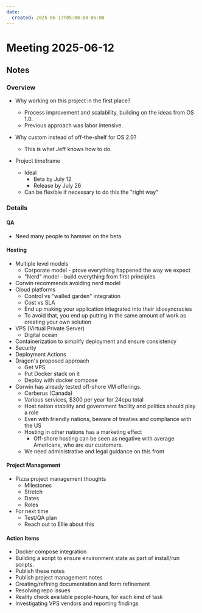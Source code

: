 ```yaml
---
date:
  created: 2025-06-17T05:00:00-05:00
---
```


# Meeting 2025-06-12

## Notes

### Overview

- Why working on this project in the first place?
    - Process improvement and scalability, building on the ideas from OS 1.0.
    - Previous approach was labor intensive.
- Why custom instead of off-the-shelf for OS 2.0?
    - This is what Jeff knows how to do.

- Project timeframe
    - Ideal
        - Beta by July 12
        - Release by July 26
    - Can be flexible if necessary to do this the "right way"

### Details

#### QA

- Need many people to hammer on the beta.

#### Hosting

- Multiple level models
    - Corporate model - prove everything happened the way we expect
    - "Nerd" model - build everything from first principles
- Corwin recommends avoiding nerd model
- Cloud platforms
    - Control vs "walled garden" integration
    - Cost vs SLA
    - End up making your application integrated into their idiosyncracies
    - To avoid that, you end up putting in the same amount of work as creating your own solution
- VPS (Virtual Private Server)
    - Digital ocean
- Containerization to simplify deployment and ensure consistency
- Security
- Deployment Actions
- Dragon's proposed approach
    - Get VPS
    - Put Docker stack on it
    - Deploy with docker compose
- Corwin has already tested off-shore VM offerings.
    - Cerberus (Canada)
    - Various services, $300 per year for 24cpu total
    - Host nation stability and government facility and politics should play a role
    - Even with friendly nations, beware of treaties and compliance with the US
    - Hosting in other nations has a marketing effect
        - Off-shore hosting can be seen as negative with average Americans, who are our customers.
    - We need administrative and legal guidance on this front

#### Project Management

- Pizza project management thoughts
    - Milestones
    - Stretch
    - Dates
    - Roles
- For next time
    - Test/QA plan
    - Reach out to Ellie about this

#### Action Items

- Docker compose integration
- Building a script to ensure environment state as part of install/run scripts.
- Publish these notes
- Publish project management notes
- Creating/refining documentation and form refinement
- Resolving repo issues
- Reality check available people-hours, for each kind of task
- Investigating VPS vendors and reporting findings
